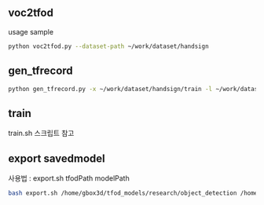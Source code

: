## voc2tfod
usage sample<br> 
```sh
python voc2tfod.py --dataset-path ~/work/dataset/handsign
```

## gen_tfrecord

```sh
python gen_tfrecord.py -x ~/work/dataset/handsign/train -l ~/work/dataset/handsign/label_map.pbtext -o ~/work/dataset/handsign/train.reecord
```

## train

train.sh 스크립트 참고  

## export savedmodel

사용법 : export.sh tfodPath modelPath  

```sh
bash export.sh /home/gbox3d/tfod_models/research/object_detection /home/gbox3d/work/dataset/handsign/workspace/models/my_ssd_model
```